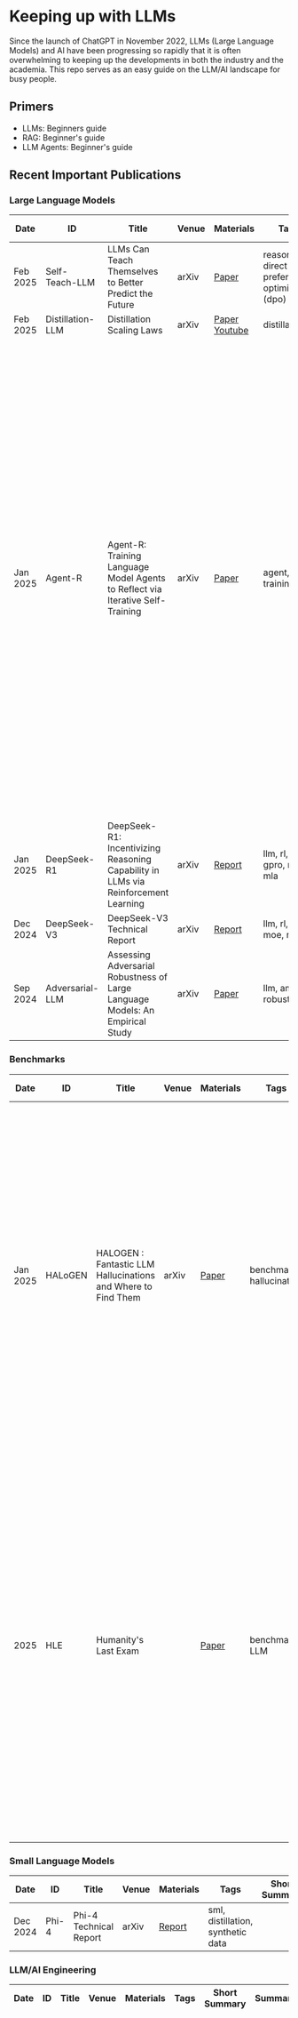 # Keeping up with LLMs

Since  the launch of ChatGPT in November 2022, LLMs (Large Language Models) and AI have been progressing so rapidly that it is often overwhelming to keeping up the developments in both the industry and the academia. This repo serves as an easy guide on the LLM/AI landscape for busy people.

## Primers
* LLMs: Beginners guide
* RAG: Beginner's guide
* LLM Agents: Beginner's guide


## Recent Important Publications

### Large Language Models
| Date | ID | Title | Venue | Materials | Tags | Short Summary | Summary |
| --- | --- | --- | --- | --- | --- | --- | --- |
| Feb 2025 | Self-Teach-LLM | LLMs Can Teach Themselves to Better Predict the Future | arXiv | [Paper](https://arxiv.org/pdf/2502.05253) | reasoning, direct preference optimization (dpo) | | |
| Feb 2025 | Distillation-LLM | Distillation Scaling Laws | arXiv | [Paper](https://arxiv.org/pdf/2502.08606) [Youtube](https://www.youtube.com/watch?v=TkX0RwG6cXk) | distillation | | |
| Jan 2025 | Agent-R | Agent-R: Training Language Model Agents to Reflect via Iterative Self-Training | arXiv | [Paper](https://arxiv.org/pdf/2501.11425) | agent, self-training | This paper by ByteDance proposes a framework for training LLMs to perform on-the-fly self-correction in interactive environments. Unlike traditional methods that reward or penalize actions solely based on correctness, their approach leverages Monte Carlo Tree Search (MCTS) to construct training samples that recover correct trajectories from erroneous ones. This helps to recover from mistakes and avoid unproductive loops, outperforming existing methods.| [Note](agent-r.md) |
| Jan 2025 | DeepSeek-R1 | DeepSeek-R1: Incentivizing Reasoning Capability in LLMs via Reinforcement Learning | arXiv | [Report](https://arxiv.org/pdf/2501.12948) | llm, rl, cot, gpro, moe, mla | | [Note](deepseek-r1.md)|
| Dec 2024 | DeepSeek-V3 | DeepSeek-V3 Technical Report | arXiv | [Report](https://arxiv.org/pdf/2412.19437) | llm, rl, mlha, moe, mtp | | [Note](deepseek-v3.md)| 
| Sep 2024 | Adversarial-LLM | Assessing Adversarial Robustness of Large Language Models: An Empirical Study | arXiv | [Paper](https://arxiv.org/pdf/2405.02764) | llm, aml, robustness | | |


### Benchmarks
| Date | ID | Title | Venue | Materials | Tags | Short Summary | Summary |
| --- | --- | --- | --- | --- | --- | --- | --- |
| Jan 2025 | HALoGEN | HALOGEN : Fantastic LLM Hallucinations and Where to Find Them | arXiv | [Paper](https://arxiv.org/pdf/2501.08292) | benchmark, hallucination | Hallucination is a persistent issue in LLMs. HALoGEN benchmark shows SoTA models hallucinate up to 86% of the time. The benchmark consists of 10K prompts across nine domains. How does it detect haullucination? It breaks the response into atomic units and performs verifications against trusted knowledge sources. For example, imports in a Python code is verified against PyPI index. | [Note](halogen.md) |
| 2025 | HLE | Humanity's Last Exam |  | [Paper](https://static.scale.com/uploads/654197dc94d34f66c0f5184e/Publication%20Ready%20Humanity%27s%20Last%20Exam.pdf) | benchmark, LLM | Researcher from Scale AI, and Center for AI Safety came up with a benchmark consistings of 3000 question across dozens of subjects, including mathematics, humanities, and the natural science. DeepSeek-R1 is outperforming other state of the art models like O1 and Gemini 2 Flash Thinking. However, it should be noted that all models scored less than 10% accuracy on the benchmark raising the usefulness of the comparison. | [Note](hle.md) |

### Small Language Models
| Date | ID | Title | Venue | Materials | Tags | Short Summary | Summary |
| --- | --- | --- | --- | --- | --- | --- | --- |
| Dec 2024 | Phi-4 | Phi-4 Technical Report | arXiv | [Report](https://arxiv.org/pdf/2412.08905) | sml, distillation, synthetic data | | [Note](phi-4.md) |

### LLM/AI Engineering
| Date | ID | Title | Venue | Materials | Tags | Short Summary | Summary |
| --- | --- | --- | --- | --- | --- | --- | --- |
